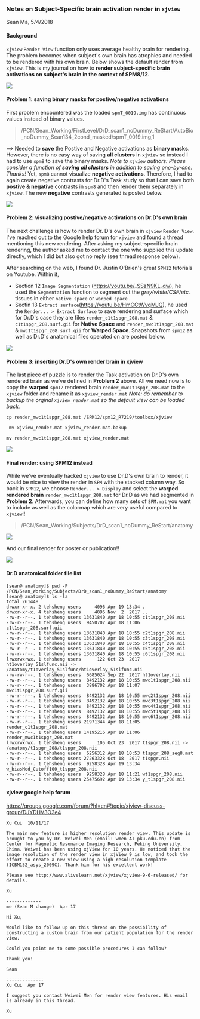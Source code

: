 ### Notes on Subject-Specific brain activation render in `xjview`
Sean Ma, 5/4/2018

#### Background
`xjview` `Render View` function only uses average healthy brain for rendering. The problem becomes when subject's own brain has atrophies and needed to be rendered with his own brain. Below shows the default render from `xjview`. This is my journal on how to **render subject-specific brain activations on subject's brain in the context of SPM8/12.**

![](asset/xjview_render.png)

#### Problem 1: saving binary masks for postive/negative activations
First problem encountered was the loaded `spmT_0019.img` has continuous values instead of binary values.
> /PCN/Sean_Working/FirstLevel/DrD_scan1_noDummy_ReStart/AutoBio_noDummy_Scan134_2cond_masked/spmT_0019.img,1

_==>_ Needed to **save** the Postive and Negative activations as **binary masks**. However, there is no easy way of saving **all clusters** in `xjview` so instead I had to use `spm8` to save the binary masks. _Note to `xjview` authors: Please consider a function of **saving all clusters** in addition to saving one-by-one. Thanks!_ Yet, `spm8` cannot visualize **negative activations**. Therefore, I had to again create negative contrasts for Dr.D's Task study so that I can save both **postive & negative** contrasts in `spm8` and then render them separately in `xjview`. The new **negative** contrasts generated is posted below.

![](asset/spm8_SPM.MAT_contrasts.png)

#### Problem 2: visualizing postive/negative activations on Dr.D's own brain
The next challenge is how to render Dr. D's own brain in `xjview` `Render View`. I've reached out to the Google help forum for `xjview` and found a thread mentioning this new rendering. After asking my subject-specific brain rendering, the author asked me to contact the one who supplied this update directly, which I did but also got no reply (see thread response below).

After searching on the web, I found Dr. Justin O'Brien's great `SPM12` tutorials on Youtube. Within it,
- Section 12 `Image Segmentation` (https://youtu.be/_SSzN9KL_qw), he used the `Segmentation` function to segment out the _grey/white/CSF/etc._ tissues in either `native space` or `warped space` .
- Sectin 13 `Extract surface`(https://youtu.be/HmCCtWvqMJQ), he used the `Render... > Extract Surface` to save rendering and surface which for Dr.D's case they are files `render_c1t1spgr_208.mat` & `c1t1spgr_208.surf.gii` for **Native Space** and `render_mwc1t1spgr_208.mat` & `mwc1t1spgr_208.surf.gii` for **Warped Space**. Snapshots from `spm12` as well as Dr.D's anatomical files operated on are posted below.

![](asset/spm12_render.png)

#### Problem 3: inserting Dr.D's own render brain in xjview
The last piece of puzzle is to render the Task activation on Dr.D's own rendered brain as we've defined in **Problem 2** above. All we need now is to copy the **warped** `spm12` rendered brain `render_mwc1t1spgr_208.mat` to the `xjview` folder and rename it as `xjview_render.mat` _Note: do remember to backup the orginal `xjview_render.mat` so the default view can be loaded back._

`cp render_mwc1t1spgr_208.mat /SPM12/spm12_R7219/toolbox/xjview`

` mv xjview_render.mat xjview_render.mat.bakup`

`mv render_mwc1t1spgr_208.mat xjview_render.mat`

![](asset/xjview_OwnBrain_Render.png)

#### Final render: using SPM12 instead
While we've eventually hacked `xjview` to use Dr.D's own brain to render, it would be nice to view the render in `SPM` with the stacked column way. So back in `SPM12`, we choose `Render... > Display` and select the **warped rendered brain** `render_mwc1t1spgr_208.mat` for Dr.D as we had segmented in **Problem 2**. Afterwards, you can define how many sets of `SPM.mat` you want to include as well as the colormap which are very useful compared to `xjview`!!

>/PCN/Sean_Working/Subjects/DrD_scan1_noDummy_ReStart/anatomy

![](asset/spm12_render_display_options.png)

And our final render for poster or publication!!

![](asset/spm12_render_display_final.png)


#### Dr.D anatomical folder file list
```
[sean@ anatomy]$ pwd -P
/PCN/Sean_Working/Subjects/DrD_scan1_noDummy_ReStart/anatomy
[sean@ anatomy]$ ls -la
total 261448
drwxr-xr-x. 2 tehsheng users     4096 Apr 19 13:34 .
drwxr-xr-x. 4 tehsheng users     4096 Nov  2  2017 ..
-rw-r--r--. 1 tehsheng users 13631840 Apr 18 10:55 c1t1spgr_208.nii
-rw-r--r--. 1 tehsheng users  9450702 Apr 18 11:06 c1t1spgr_208.surf.gii
-rw-r--r--. 1 tehsheng users 13631840 Apr 18 10:55 c2t1spgr_208.nii
-rw-r--r--. 1 tehsheng users 13631840 Apr 18 10:55 c3t1spgr_208.nii
-rw-r--r--. 1 tehsheng users 13631840 Apr 18 10:55 c4t1spgr_208.nii
-rw-r--r--. 1 tehsheng users 13631840 Apr 18 10:55 c5t1spgr_208.nii
-rw-r--r--. 1 tehsheng users 13631840 Apr 18 10:55 c6t1spgr_208.nii
lrwxrwxrwx. 1 tehsheng users      122 Oct 23  2017 ht1overlay_51slfunc.nii -> /anatomy/t1overlay_51slfunc/ht1overlay_51slfunc.nii
-rw-rw-r--. 1 tehsheng users  6685024 Sep 22  2017 ht1overlay.nii
-rw-r--r--. 1 tehsheng users  8492132 Apr 18 10:55 mwc1t1spgr_208.nii
-rw-r--r--. 1 tehsheng users  3886702 Apr 18 11:07 mwc1t1spgr_208.surf.gii
-rw-r--r--. 1 tehsheng users  8492132 Apr 18 10:55 mwc2t1spgr_208.nii
-rw-r--r--. 1 tehsheng users  8492132 Apr 18 10:55 mwc3t1spgr_208.nii
-rw-r--r--. 1 tehsheng users  8492132 Apr 18 10:55 mwc4t1spgr_208.nii
-rw-r--r--. 1 tehsheng users  8492132 Apr 18 10:55 mwc5t1spgr_208.nii
-rw-r--r--. 1 tehsheng users  8492132 Apr 18 10:55 mwc6t1spgr_208.nii
-rw-r--r--. 1 tehsheng users 21971344 Apr 18 11:05 render_c1t1spgr_208.mat
-rw-r--r--. 1 tehsheng users 14195216 Apr 18 11:06 render_mwc1t1spgr_208.mat
lrwxrwxrwx. 1 tehsheng users      105 Oct 23  2017 t1spgr_208.nii -> /anatomy/t1spgr_208/t1spgr_208.nii
-rw-r--r--. 1 tehsheng users  6256312 Apr 18 10:53 t1spgr_208_seg8.mat
-rw-r--r--. 1 tehsheng users 27263328 Oct 18  2017 t1spgr.nii
-rw-r--r--. 1 tehsheng users  9258328 Apr 19 13:34 w_biasMed_Cutoff100_t1spgr_208.nii
-rw-r--r--. 1 tehsheng users  9258328 Apr 18 11:21 wt1spgr_208.nii
-rw-r--r--. 1 tehsheng users 25475692 Apr 19 13:34 y_t1spgr_208.nii
```

#### xjview google help forum
https://groups.google.com/forum/?hl=en#!topic/xjview-discuss-group/DJYDHV3O3e4
```
Xu Cui	10/11/17

The main new feature is higher resolution render view. This update is brought to you by Dr. Weiwei Men (email: wmen AT pku.edu.cn) from Center for Magnetic Resonance Imaging Research, Peking University, China. Weiwei has been using xjView for 10 years. He noticed that the image resolution of the render view in xjView 9 is low, and took the effort to create a new view using a high resolution template (ICBM152_asys_2009C). Thank him for his excellent work!

Please see http://www.alivelearn.net/xjview/xjview-9-6-released/ for details.

Xu

-------------
me (Sean M change) 	Apr 17

Hi Xu,

Would like to follow up on this thread on the possibility of constructing a custom brain from our patient population for the render view.

Could you point me to some possible procedures I can follow?

Thank you!

Sean

--------------
Xu Cui	Apr 17

I suggest you contact Weiwei Men for render view features. His email is already in this thread.

Xu
```
